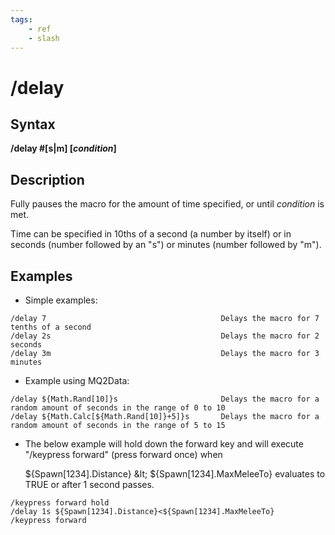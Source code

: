 ```yaml
---
tags:
    - ref
    - slash
---
```

# /delay

## Syntax

**/delay \#[s\|m\] \[**_**condition**_**]**

## Description

Fully pauses the macro for the amount of time specified, or until _condition_ is met.

Time can be specified in 10ths of a second (a number by itself\) or in seconds \(number followed by an "s"\) or minutes \(number followed by "m").

## Examples

* Simple examples:

```text
/delay 7                                       Delays the macro for 7 tenths of a second
/delay 2s                                      Delays the macro for 2 seconds
/delay 3m                                      Delays the macro for 3 minutes
```

* Example using MQ2Data:

```text
/delay ${Math.Rand[10]}s                       Delays the macro for a random amount of seconds in the range of 0 to 10
/delay ${Math.Calc[${Math.Rand[10]}+5]}s       Delays the macro for a random amount of seconds in the range of 5 to 15
```

* The below example will hold down the forward key and will execute "/keypress forward" (press forward once) when

  ${Spawn[1234\].Distance} \&lt; ${Spawn\[1234].MaxMeleeTo} evaluates to TRUE or after 1 second passes.

```text
/keypress forward hold
/delay 1s ${Spawn[1234].Distance}<${Spawn[1234].MaxMeleeTo}
/keypress forward
```

